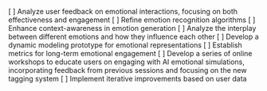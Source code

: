 [ ] Analyze user feedback on emotional interactions, focusing on both effectiveness and engagement
[ ] Refine emotion recognition algorithms
[ ] Enhance context-awareness in emotion generation
[ ] Analyze the interplay between different emotions and how they influence each other
[ ] Develop a dynamic modeling prototype for emotional representations
[ ] Establish metrics for long-term emotional engagement
[ ] Develop a series of online workshops to educate users on engaging with AI emotional simulations, incorporating feedback from previous sessions and focusing on the new tagging system
[ ] Implement iterative improvements based on user data